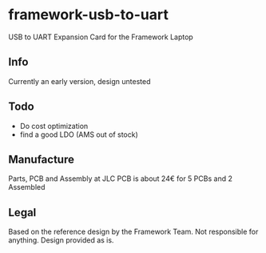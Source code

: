 # framework-usb-to-uart
USB to UART Expansion Card for the Framework Laptop

## Info
Currently an early version, design untested

## Todo

- Do cost optimization
- find a good LDO (AMS out of stock)

## Manufacture
Parts, PCB and Assembly at JLC PCB is about 24€ for 5 PCBs and 2 Assembled

## Legal
Based on the reference design by the Framework Team. Not responsible for anything. Design provided as is.
